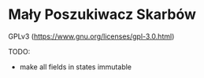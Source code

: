 # Mały Poszukiwacz Skarbów

GPLv3 (https://www.gnu.org/licenses/gpl-3.0.html)

TODO:

- make all fields in states immutable

